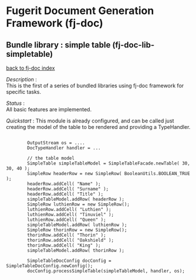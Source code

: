 # Fugerit Document Generation Framework (fj-doc)

## Bundle library : simple table (fj-doc-lib-simpletable)

[back to fj-doc index](../README.md)

*Description* :  
This is the first of a series of bundled libraries using fj-doc framework for specific tasks.

*Status* :  
All basic features are implemented.  
  
  
*Quickstart* :
This module is already configured, and can be called just creating the model of the table to be rendered and providing a TypeHandler.

```

		OutputStream os = ....
		DocTypeHandler handler = ...

		// the table model
		SimpleTable simpleTableModel = SimpleTableFacade.newTable( 30, 30, 40 );
		SimpleRow headerRow = new SimpleRow( BooleanUtils.BOOLEAN_TRUE );
		headerRow.addCell( "Name" );
		headerRow.addCell( "Surname" );
		headerRow.addCell( "Title" );
		simpleTableModel.addRow( headerRow );
		SimpleRow luthienRow = new SimpleRow();
		luthienRow.addCell( "Luthien" );
		luthienRow.addCell( "Tinuviel" );
		luthienRow.addCell( "Queen" );
		simpleTableModel.addRow( luthienRow );
		SimpleRow thorinRow = new SimpleRow();
		thorinRow.addCell( "Thorin" );
		thorinRow.addCell( "Oakshield" );
		thorinRow.addCell( "King" );
		simpleTableModel.addRow( thorinRow );
		
		SimpleTableDocConfig docConfig = SimpleTableDocConfig.newConfig();
		docConfig.processSimpleTable(simpleTableModel, handler, os);
		
```